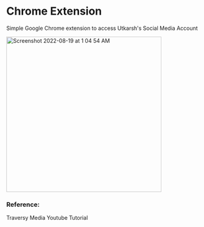 # Chrome Extension
Simple Google Chrome extension to access Utkarsh's Social Media Account

<img width="407" alt="Screenshot 2022-08-19 at 1 04 54 AM" src="https://user-images.githubusercontent.com/107430204/185479945-30df5dd4-fcdb-447e-9f29-37b61d0d23c8.png">

### Reference: 
Traversy Media Youtube Tutorial
